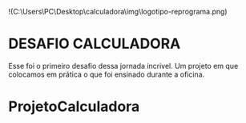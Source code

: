 !(C:\Users\PC\Desktop\calculadora\img\logotipo-reprograma.png)

# DESAFIO CALCULADORA

Esse foi o primeiro desafio dessa jornada incrivel. Um projeto em que colocamos em prática o que foi ensinado durante a oficina.

# ProjetoCalculadora
